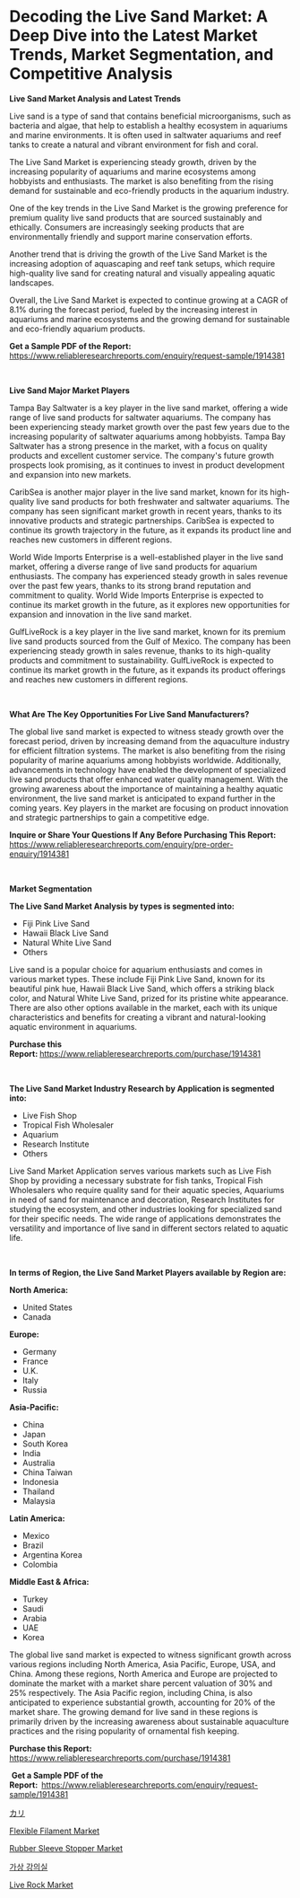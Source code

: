 <p><h1>Decoding the Live Sand Market: A Deep Dive into the Latest Market Trends, Market Segmentation, and Competitive Analysis</h1></p><p><strong>Live Sand Market Analysis and Latest Trends</strong></p>
<p><p>Live sand is a type of sand that contains beneficial microorganisms, such as bacteria and algae, that help to establish a healthy ecosystem in aquariums and marine environments. It is often used in saltwater aquariums and reef tanks to create a natural and vibrant environment for fish and coral.</p><p>The Live Sand Market is experiencing steady growth, driven by the increasing popularity of aquariums and marine ecosystems among hobbyists and enthusiasts. The market is also benefiting from the rising demand for sustainable and eco-friendly products in the aquarium industry.</p><p>One of the key trends in the Live Sand Market is the growing preference for premium quality live sand products that are sourced sustainably and ethically. Consumers are increasingly seeking products that are environmentally friendly and support marine conservation efforts.</p><p>Another trend that is driving the growth of the Live Sand Market is the increasing adoption of aquascaping and reef tank setups, which require high-quality live sand for creating natural and visually appealing aquatic landscapes.</p><p>Overall, the Live Sand Market is expected to continue growing at a CAGR of 8.1% during the forecast period, fueled by the increasing interest in aquariums and marine ecosystems and the growing demand for sustainable and eco-friendly aquarium products.</p></p>
<p><strong>Get a Sample PDF of the Report:&nbsp;</strong> <a href="https://www.reliableresearchreports.com/enquiry/request-sample/1914381">https://www.reliableresearchreports.com/enquiry/request-sample/1914381</a></p>
<p>&nbsp;</p>
<p><strong>Live Sand Major Market Players</strong></p>
<p><p>Tampa Bay Saltwater is a key player in the live sand market, offering a wide range of live sand products for saltwater aquariums. The company has been experiencing steady market growth over the past few years due to the increasing popularity of saltwater aquariums among hobbyists. Tampa Bay Saltwater has a strong presence in the market, with a focus on quality products and excellent customer service. The company's future growth prospects look promising, as it continues to invest in product development and expansion into new markets.</p><p>CaribSea is another major player in the live sand market, known for its high-quality live sand products for both freshwater and saltwater aquariums. The company has seen significant market growth in recent years, thanks to its innovative products and strategic partnerships. CaribSea is expected to continue its growth trajectory in the future, as it expands its product line and reaches new customers in different regions.</p><p>World Wide Imports Enterprise is a well-established player in the live sand market, offering a diverse range of live sand products for aquarium enthusiasts. The company has experienced steady growth in sales revenue over the past few years, thanks to its strong brand reputation and commitment to quality. World Wide Imports Enterprise is expected to continue its market growth in the future, as it explores new opportunities for expansion and innovation in the live sand market.</p><p>GulfLiveRock is a key player in the live sand market, known for its premium live sand products sourced from the Gulf of Mexico. The company has been experiencing steady growth in sales revenue, thanks to its high-quality products and commitment to sustainability. GulfLiveRock is expected to continue its market growth in the future, as it expands its product offerings and reaches new customers in different regions.</p></p>
<p>&nbsp;</p>
<p><strong>What Are The Key Opportunities For Live Sand Manufacturers?</strong></p>
<p><p>The global live sand market is expected to witness steady growth over the forecast period, driven by increasing demand from the aquaculture industry for efficient filtration systems. The market is also benefiting from the rising popularity of marine aquariums among hobbyists worldwide. Additionally, advancements in technology have enabled the development of specialized live sand products that offer enhanced water quality management. With the growing awareness about the importance of maintaining a healthy aquatic environment, the live sand market is anticipated to expand further in the coming years. Key players in the market are focusing on product innovation and strategic partnerships to gain a competitive edge.</p></p>
<p><strong>Inquire or Share Your Questions If Any Before Purchasing This Report:</strong> <a href="https://www.reliableresearchreports.com/enquiry/pre-order-enquiry/1914381">https://www.reliableresearchreports.com/enquiry/pre-order-enquiry/1914381</a></p>
<p>&nbsp;</p>
<p><strong>Market Segmentation</strong></p>
<p><strong>The Live Sand Market Analysis by types is segmented into:</strong></p>
<p><ul><li>Fiji Pink Live Sand</li><li>Hawaii Black Live Sand</li><li>Natural White Live Sand</li><li>Others</li></ul></p>
<p><p>Live sand is a popular choice for aquarium enthusiasts and comes in various market types. These include Fiji Pink Live Sand, known for its beautiful pink hue, Hawaii Black Live Sand, which offers a striking black color, and Natural White Live Sand, prized for its pristine white appearance. There are also other options available in the market, each with its unique characteristics and benefits for creating a vibrant and natural-looking aquatic environment in aquariums.</p></p>
<p><strong>Purchase this Report:&nbsp;</strong><a href="https://www.reliableresearchreports.com/purchase/1914381">https://www.reliableresearchreports.com/purchase/1914381</a></p>
<p>&nbsp;</p>
<p><strong>The Live Sand Market Industry Research by Application is segmented into:</strong></p>
<p><ul><li>Live Fish Shop</li><li>Tropical Fish Wholesaler</li><li>Aquarium</li><li>Research Institute</li><li>Others</li></ul></p>
<p><p>Live Sand Market Application serves various markets such as Live Fish Shop by providing a necessary substrate for fish tanks, Tropical Fish Wholesalers who require quality sand for their aquatic species, Aquariums in need of sand for maintenance and decoration, Research Institutes for studying the ecosystem, and other industries looking for specialized sand for their specific needs. The wide range of applications demonstrates the versatility and importance of live sand in different sectors related to aquatic life.</p></p>
<p>&nbsp;</p>
<p><strong>In terms of Region, the Live Sand Market Players available by Region are:</strong></p>
<p>
    <p> <strong> North America: </strong>
        <ul>
            <li>United States</li>
            <li>Canada</li>
        </ul>
        </p> 
    <p> <strong> Europe: </strong>
        <ul>
            <li>Germany</li>
            <li>France</li>
            <li>U.K.</li>
            <li>Italy</li>
            <li>Russia</li>
        </ul>
        </p> 
    <p> <strong> Asia-Pacific: </strong>
        <ul>
            <li>China</li>
            <li>Japan</li>
            <li>South Korea</li>
            <li>India</li>
            <li>Australia</li>
            <li>China Taiwan</li>
            <li>Indonesia</li>
            <li>Thailand</li>
            <li>Malaysia</li>
        </ul>
        </p> 
    <p> <strong> Latin America: </strong>
        <ul>
            <li>Mexico</li>
            <li>Brazil</li>
            <li>Argentina Korea</li>
            <li>Colombia</li>
        </ul>
        </p> 
    <p> <strong> Middle East & Africa: </strong>
        <ul>
            <li>Turkey</li>
            <li>Saudi</li>
            <li>Arabia</li>
            <li>UAE</li>
            <li>Korea</li>
        </ul>
    </p>
    </p>
<p><p>The global live sand market is expected to witness significant growth across various regions including North America, Asia Pacific, Europe, USA, and China. Among these regions, North America and Europe are projected to dominate the market with a market share percent valuation of 30% and 25% respectively. The Asia Pacific region, including China, is also anticipated to experience substantial growth, accounting for 20% of the market share. The growing demand for live sand in these regions is primarily driven by the increasing awareness about sustainable aquaculture practices and the rising popularity of ornamental fish keeping.</p></p>
<p><strong>Purchase this Report: </strong><a href="https://www.reliableresearchreports.com/purchase/1914381">https://www.reliableresearchreports.com/purchase/1914381</a></p>
<p>&nbsp;<strong>Get a Sample PDF of the Report:&nbsp;&nbsp;</strong><a href="https://www.reliableresearchreports.com/enquiry/request-sample/1914381">https://www.reliableresearchreports.com/enquiry/request-sample/1914381</a></p>
<p><strong></strong></p>
<p><p><a href="https://github.com/ycmtqqhvk3273/Market-Research-Report-List-1/blob/main/9763271192826.md">カリ</a></p><p><a href="https://github.com/myacatherineblakecaczo9vcsw/Market-Research-Report-List-1/blob/main/flexible-filament-market.md">Flexible Filament Market</a></p><p><a href="https://issuu.com/reportprime-2/docs/rubber-sleeve-stopper-market-size-2030.pptx">Rubber Sleeve Stopper Market</a></p><p><a href="https://github.com/lkwggful07722/Market-Research-Report-List-1/blob/main/8928933192551.md">가상 강의실</a></p><p><a href="https://github.com/okotobwrhuteie/Market-Research-Report-List-1/blob/main/live-rock-market.md">Live Rock Market</a></p></p>